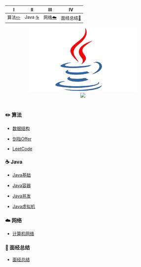 
| Ⅰ | Ⅱ | Ⅲ | Ⅳ |
| :--------: | :---------: | :---------: | :---------: |
| 算法[:pencil2:](#pencil2-算法) | Java [:coffee:](#coffee-Java) | 网络[:cloud:](#cloud-网络) | 面经总结[:book:](#book-面经总结) |

<div align="center">
    <img src="pics//java.gif" width="350px"/>
    <br>
    <a href="https://github.com/MinheZ"> <img src="https://img.shields.io/badge/_-MinheZ-4ab8a1.svg"></a>
</div><br>

### :pencil2: 算法
- [数据结构](https://github.com/MinheZ/Notes/blob/master/note/数据结构.md)

- [剑指Offer](https://github.com/MinheZ/Notes/blob/master/note/剑指Offer.md)

- [LeetCode](https://github.com/MinheZ/Notes/blob/master/note/LeetCode.md)

### :coffee: Java
- [Java基础](https://github.com/MinheZ/Notes/blob/master/note/Java基础.md)

- [Java容器](https://github.com/MinheZ/Notes/blob/master/note/Java容器.md)

- [Java并发](https://github.com/MinheZ/Notes/blob/master/note/Java并发.md)

- [Java虚拟机](https://github.com/MinheZ/Notes/blob/master/note/Java虚拟机.md)

### :cloud: 网络
- [计算机网络](https://github.com/MinheZ/Notes/blob/master/note/计算机网络.md)

### :book: 面经总结
- [面经总结](https://github.com/MinheZ/Notes/blob/master/note/面经总结.md)

